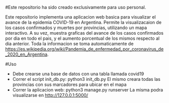 #Este repositorio ha sido creado exclusivamente para uso personal.

Este repositorio implementa una aplicacion web basica para visualizar el avance de la epidemia COVID-19 en Argentina. Permite la visualizacaion de los casos confirmados y muertes por provincias, utilizando un mapa interactivo. A su vez, muestra graficas del avance de los casos confirmados por dia en todo el pais, y el aumento porcentual de los mismos respecto al dia anterior.
Toda la informacion se toma automaticamente de https://es.wikipedia.org/wiki/Pandemia_de_enfermedad_por_coronavirus_de_2020_en_Argentina.

#Uso
- Debe crearse una base de datos con una tabla llamada covid19
- Correr el script init_db.py:
	python3 init_db.py
  El mismo creara todas las provincias con sus marcadores para ubicar en el mapa
- Correr la aplicacion web:
	python3 manage.py runserver
  La misma podra visualizarse en http://127.0.0.1:5000/
